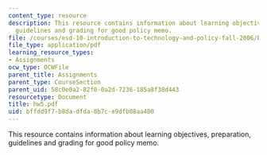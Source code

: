 ```yaml
---
content_type: resource
description: This resource contains information about learning objectives, preparation,
  guidelines and grading for good policy memo.
file: /courses/esd-10-introduction-to-technology-and-policy-fall-2006/bffdd9f7b8dadfda8b7ce9dfb08aa400_hw5.pdf
file_type: application/pdf
learning_resource_types:
- Assignments
ocw_type: OCWFile
parent_title: Assignments
parent_type: CourseSection
parent_uid: 58c0e0a2-82f0-0a2d-7236-185a8f38d443
resourcetype: Document
title: hw5.pdf
uid: bffdd9f7-b8da-dfda-8b7c-e9dfb08aa400
---
```

This resource contains information about learning objectives, preparation, guidelines and grading for good policy memo.

